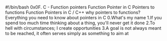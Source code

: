 #!/bin/bash
0x0F. C - Function pointers
Function Pointer in C
Pointers to functions
Function Pointers in C / C++
why pointers to functions?
Everything you need to know about pointers in C
0.What's my name
1.If you spend too much time thinking about a thing, you'll never get it done
2.To hell with circumstances; I create opportunities
3.A goal is not always meant to be reached, it often serves simply as something to aim at
